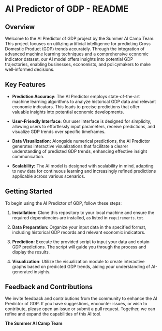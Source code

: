 # AI Predictor of GDP - README

## Overview

Welcome to the AI Predictor of GDP project by the Summer AI Camp Team. This project focuses on utilizing artificial intelligence for predicting Gross Domestic Product (GDP) trends accurately. Through the integration of advanced machine learning techniques and a comprehensive economic indicator dataset, our AI model offers insights into potential GDP trajectories, enabling businesses, economists, and policymakers to make well-informed decisions.

## Key Features

- **Prediction Accuracy:** The AI Predictor employs state-of-the-art machine learning algorithms to analyze historical GDP data and relevant economic indicators. This leads to precise predictions that offer valuable insights into potential economic developments.

- **User-Friendly Interface:** Our user interface is designed for simplicity, allowing users to effortlessly input parameters, receive predictions, and visualize GDP trends over specific timeframes.

- **Data Visualization:** Alongside numerical predictions, the AI Predictor generates interactive visualizations that facilitate a clearer understanding of predicted GDP trends, enhancing effective insight communication.

- **Scalability:** The AI model is designed with scalability in mind, adapting to new data for continuous learning and increasingly refined predictions applicable across various scenarios.

## Getting Started

To begin using the AI Predictor of GDP, follow these steps:

1. **Installation:** Clone this repository to your local machine and ensure the required dependencies are installed, as listed in `requirements.txt`.

2. **Data Preparation:** Organize your input data in the specified format, including historical GDP records and relevant economic indicators.

3. **Prediction:** Execute the provided script to input your data and obtain GDP predictions. The script will guide you through the process and display the results.

4. **Visualization:** Utilize the visualization module to create interactive graphs based on predicted GDP trends, aiding your understanding of AI-generated insights.

## Feedback and Contributions

We invite feedback and contributions from the community to enhance the AI Predictor of GDP. If you have suggestions, encounter issues, or wish to contribute, please open an issue or submit a pull request. Together, we can refine and expand the capabilities of this AI tool.

**The Summer AI Camp Team**
